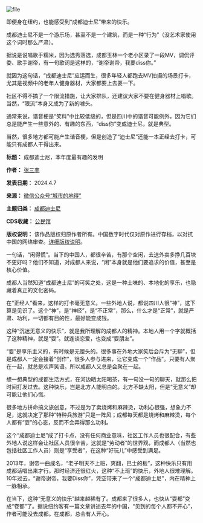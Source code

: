 
![file](https://chinadigitaltimes.net/chinese/files/2024/04/image-1712482569613.png)


即便身在纽约，也能感受到“成都迪士尼”带来的快乐。


成都迪士尼不是一个游乐场，甚至不是一个建筑，而是一种“行为”（没艺术家使用这个词时那么严肃）。


据说是说唱歌手糯米，因为选秀落选，成都玉林一个老小区录了一段MV，调侃评委、歌手谢帝，有一句歌词是这样的，“谢帝谢帝，我要diss你。”


就因为这句话，“成都迪士尼”应运而生，很多年轻人都跑去MV拍摄的场景打卡，尤其是视频中的老年人健身器材，大家都要上去耍一下。


社区不得不搞了一个限流措施，让大家排队，还建议大家不要在健身器材上唱歌。当然，“限流”本身又成为了新的噱头。


通常来说，谐音梗是“笑料”中比较低级的，但是四川中的谐音可能例外，因为它们总是能产生一些意外的、有趣的东西，“diss你”变成迪士尼，就是典型。


当然，很多地方都可能产生谐音梗，但是创造了“迪士尼”还能一本正经去打卡，可能只有成都人干得出来。




**标题：** 成都迪士尼，本年度最有趣的发明  

**作者：** [张三丰](https://chinadigitaltimes.net/space/城市的地得)  

**发表日期：** 2024.4.7  

**来源：** [微信公众号“城市的地得”](https://web.archive.org/web/https://mp.weixin.qq.com/s/SNL3XlWU4aeXW1RbhzTO3Q)  

**主题归类：** [成都迪士尼](https://chinadigitaltimes.net/space/成都迪士尼)  

**CDS收藏：** [公民馆](https://chinadigitaltimes.net/space/%E5%85%AC%E6%B0%91%E9%A6%86)  

**版权说明：** 该作品版权归原作者所有。中国数字时代仅对原作进行存档，以对抗中国的网络审查。[详细版权说明](https://chinadigitaltimes.net/chinese/copyright)。


一句话，“闲得慌”。当下的中国人，都很辛苦，有那个空闲，去送外卖多挣几百块不更好吗？他们不知道，对成都人来说，“闲”本身就是他们要追求的价值，甚至是核心价值。


成都人当然知道“成都迪士尼”的可笑之处，这是一种土味的、本地化的享乐，也隐藏着真正的文化密码。


在“正经人”看来，这样的打卡毫无意义。一些外地人说，都说四川人很“神”，这下算是见识了。这个“神”，是“神经”，是“不正常”，那么，什么才是“正常”，就是严肃、功利，一切都有目的性，最好能变成钱。


这种“沉迷无意义的快乐”，就是我所理解的成都人的精神。本地人用一个字就概括了这种精神，就是“耍”。就连谈恋爱，也变成“耍朋友”。


“耍”是享乐主义的，有时候是无厘头的。很多事在外地大家笑后会斥为“无聊”，但是成都人一定会接着“创作”，很多人参与进来，让它变成一个“作品”。只要有人聚在一起，就总是欢声笑语。所以成都人又总是会聚在一起。


想一想典型的成都生活方式，在河边晒太阳喝茶，有一句没一句的聊天，就那么把时间打发过去。这种快乐，岂是北方人能明白的。北方不缺太阳，但是“无意义”却可能让他们心慌。


很多地方拼命搞文旅创意，不过是为了卖烧烤和麻辣烫，功利心很强，想象力不足，这就决定了那种“特种兵旅游”只是一阵风；成都每天都是烧烤和麻辣烫，每个人都有“耍”的心态，反而不会弄得那么功利。


这个“成都迪士尼”成了打卡点，没有任何商业意味，社区工作人员也很配合，有些外地人说这样会让社区人员很辛苦，这就是“劳动者”的世界观，而成都人（当然也包括社区工作人员）则是“享受者”，在这种“好玩儿”中感受到满足。


2013年，谢帝一曲成名，“老子明天不上班，爽翻，巴士的板”，这种快乐只有用成都话唱出来才行。那时经济还很红火，这种“不上班”的快乐，外地人很难理解。10年过去，“谢帝谢帝，我要Diss你”，凭空带来了一个“成都迪士尼”，内在精神上一脉相承。


在当下，这种“无意义的快乐”越来越稀有了。成都来了很多人，也快从“耍都”变成“卷都”了。据说纽约客有一篇文章讲述去年的中国，“见到的每个人都不开心”，作者可能没去成都。在成都，总会有人开心。

